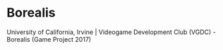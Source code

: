 # Borealis
University of California, Irvine | Videogame Development Club (VGDC) - Borealis (Game Project 2017)
